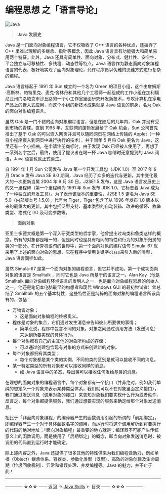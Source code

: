 # 编程思想 之「语言导论」

![Java](http://img.blog.csdn.net/20171202132506152)

> **Java 发展史**

Java 是一门面向对象编程语言，它不仅吸收了 C++ 语言的各种优点，还摒弃了 C++ 里难以理解的多继承、指针等概念，因此 Java 语言具有功能强大和简单易用两个特征。此外，Java 还具有简单性、面向对象、分布式、健壮性、安全性、平台独立与可移植性、多线程、动态性等特点。Java 语言作为静态面向对象编程语言的代表，极好地实现了面向对象理论，允许程序员以优雅的思维方式进行复杂的编程。

Java 语言缘起于 1991 年 Sun 成立的一个名为 Green 的项目小组，这个由詹姆斯·高斯林、帕特里克、麦克·舍林丹和其他几个工程师一起组成的工作小组在加利福尼亚州门洛帕克市沙丘路的一个小工作室里面研究开发新技术，专攻计算机在家电产品上的嵌入式应用，而这个小组的新技术成果就是 Java 语言的前身，名为 Oak 的面向对象编程语言。

虽然 Oak 是一门不错的面向对象编程语言，但是在随后的几年内，Oak 并没有受到市场的青睐。直到 1995 年，互联网的蓬勃发展给了 Oak 机会，Sun 公司首先推出了基于 Oak 的可以嵌入网页并且可以随同网页在网络上传输的 Applet（一种将小程序嵌入到网页中进行执行的技术），并于同年 5 月将 Oak 更名为 Java，这里还有一个小插曲，在申请注册商标时，由于发现 Oak 已经被人使用了，再想了一系列名字之后，最终，使用了提议者在喝一杯 Java 咖啡时无意提到的 Java 词语，Java 语言也就正式诞生。

自 1991 年 1 月 Sun 公司发布 Java 第一个开发工具包（JDK 1.0）至 2017 年 9 月 Oracle 发布 Java SE 9.0 期间，Java 经历了众多的迭代与更新，其中变化最大的一次更新当属 2004 年 9 月 30 日，J2SE1.5 发布，这是 Java 语言发展史上的又一里程碑（第一个里程碑为 1991 年 Sun 发布 JDK 1.0，它标志着 Java 成为了一种独立的开发工具）。为了表示该版本的重要性，J2SE 1.5 更名为 Java SE 5.0（内部版本号 1.5.0），代号为 Tiger，Tiger 包含了从 1996 年发布 1.0 版本以来的最重大的更新，其中包括泛型支持、基本类型的自动装箱、改进的循环、枚举类型、格式化 I/O 及可变参数等。

> **面向对象**

亚里士多德大概是第一个深入研究类型的哲学家，他曾提出过鸟类和鱼类这样的概念。所有的对象都是唯一的，但是同时也是具有相同的特性和行为的对象所归属的类的一部分。在计算机语句的世界中，第一个面向对象的编程语句 Simula-67 就采用了上述的面向对象的思想，它在程序中使用关键字`class`来引入新的类型，Java 语言同样如此。

虽然 Simula-67 是第一个面向对象的编程语言，但它并不成功。第一个成功面向对象的语言是 Smalltalk ，同时它也是 Java 所基于的语言之一。Alan Kay（他是 Smalltalk 面向对象编程环境语言的发明人之一，也是面向对象编程思想的创始人之一，他还是笔记本电脑最早的构想者和现代 Windows GUI 的最初尝试者）曾总结了 Smalltalk 的五个基本特性，这些特性正是纯粹的面向对象的编程语言所该具有的，包括：

- 万物皆对象；
  - 这是面向对象编程的终极奥义。
- 程序是对象的集合，它们通过发生消息来告知彼此所要做的事情；
  - 简单点说，程序中包含不同的对象，对象之间通过调用方法（发送消息）来达到所要实现的具体行为。
- 每个对象都有自己的由其他的对象所构成的存储；
  - 可以通过创建包含现有对象的方式来创建新的对象。
- 每个对象都拥有其类型；
  - 每个对象都是某个类的实例，不同的类的区别是就可以接收不同的消息。
- 某一特定类型的所有对象都可以接收同样的消息。
  - 如 Java 语言中的多态，导出类可以接收任何发给基类的消息。

在理想的面向对象的编程语言中，每个对象都有一个接口（并非绝对，例如我们单纯的想定义一个对象来表示某种类型体系，我们就可以不在对象里面定义接口），我们通过发送消息（调用对象的接口）来告知对象我们要实现什么行为或者动作。反言之，每个对象都提供服务，我们通过想要实现的服务来确定给那个对象发送消息。

相比于「非面向对象编程」的编译器产生的函数调用引起的所谓的「前期绑定」，即编译器产生一个对于具体函数名字的调用，而运行时将这个调用解析到将要执行的代码的绝对地址；「面向对象编程」最重要的地方就是：编译器不可能产生传统意义上的函数调用，而是使用了「后期绑定」的概念，即当向对象发送消息时，被调用的代码直到运行时才能确定。

除上述内容之外，Java 还提供了很多其他的特性供来为我们编程做助力，例如单根（Object）继承体系、容器类、参数化类型（泛型）、高效的对象创建及生命周期（垃圾回收机制）、异常和错误处理、并发编程等。Java 的魅力，并不止于此！


----------

———— ☆☆☆ —— 返回 -> [Java Skills](https://github.com/guobinhit/java-skills/blob/master/README.md) <- 目录 —— ☆☆☆ ————

